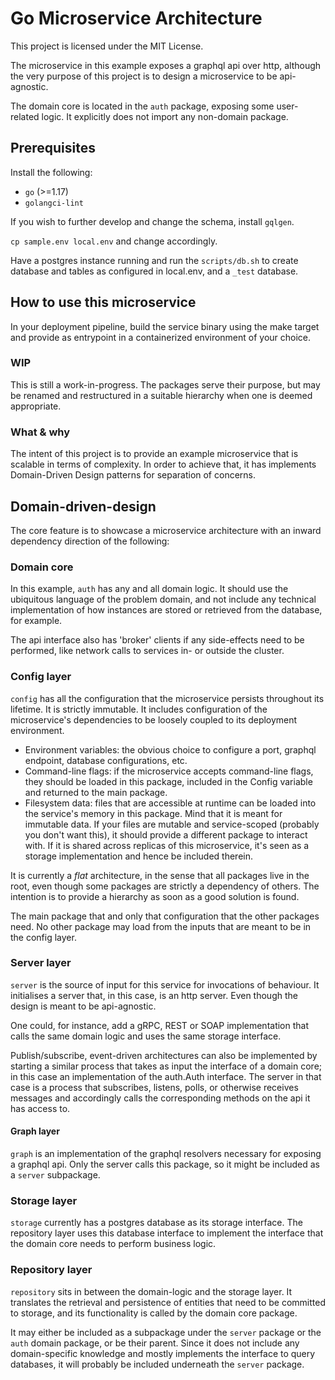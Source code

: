 # Go Microservice Architecture

This project is licensed under the MIT License.

The microservice in this example exposes a graphql api over http, although the very purpose of this project is to design a microservice to be api-agnostic. 

The domain core is located in the `auth` package, exposing some user-related logic. It explicitly does not import any non-domain package. 

## Prerequisites

Install the following:
- `go` (>=1.17)
- `golangci-lint`

If you wish to further develop and change the schema, install `gqlgen`.

`cp sample.env local.env` and change accordingly.

Have a postgres instance running and run the `scripts/db.sh` to create database and tables as configured in local.env, and a `_test` database.

## How to use this microservice

In your deployment pipeline, build the service binary using the make target and provide as entrypoint in a containerized environment of your choice.

### WIP

This is still a work-in-progress. The packages serve their purpose, but may be renamed and restructured in a suitable hierarchy when one is deemed appropriate.

### What & why

The intent of this project is to provide an example microservice that is scalable in terms of complexity. In order to achieve that, it has implements Domain-Driven Design patterns for separation of concerns.

## Domain-driven-design
The core feature is to showcase a microservice architecture with an inward dependency direction of the following:

### Domain core

In this example, `auth` has any and all domain logic. It should use the ubiquitous language of the problem domain, and not include any technical implementation of how instances are stored or retrieved from the database, for example.

The api interface also has 'broker' clients if any side-effects need to be performed, like network calls to services in- or outside the cluster.

### Config layer
`config` has all the configuration that the microservice persists throughout its lifetime. It is strictly immutable. It includes configuration of the microservice's dependencies to be loosely coupled to its deployment environment.

- Environment variables: the obvious choice to configure a port, graphql endpoint, database configurations, etc.
- Command-line flags: if the microservice accepts command-line flags, they should be loaded in this package, included in the Config variable and returned to the main package.
- Filesystem data: files that are accessible at runtime can be loaded into the service's memory in this package. Mind that it is meant for immutable data. If your files are mutable and service-scoped (probably you don't want this), it should provide a different package to interact with. If it is shared across replicas of this microservice, it's seen as a storage implementation and hence be included therein.

It is currently a _flat_ architecture, in the sense that all packages live in the root, even though some packages are strictly a dependency of others. The intention is to provide a hierarchy as soon as a good solution is found.

The main package that and only that configuration that the other packages need. No other package may load from the inputs that are meant to be in the config layer.

### Server layer

`server` is the source of input for this service for invocations of behaviour. It initialises a server that, in this case, is an http server. Even though the design is meant to be api-agnostic. 

One could, for instance, add a gRPC, REST or SOAP implementation that calls the same domain logic and uses the same storage interface.

Publish/subscribe, event-driven architectures can also be implemented by starting a similar process that takes as input the interface of a domain core; in this case an implementation of the auth.Auth interface. The server in that case is a process that subscribes, listens, polls, or otherwise receives messages and accordingly calls the corresponding methods on the api it has access to.

#### Graph layer

`graph` is an implementation of the graphql resolvers necessary for exposing a graphql api. Only the server calls this package, so it might be included as a `server` subpackage.

### Storage layer

`storage` currently has a postgres database as its storage interface. The repository layer uses this database interface to implement the interface that the domain core needs to perform business logic.

### Repository layer

`repository` sits in between the domain-logic and the storage layer. It translates the retrieval and persistence of entities that need to be committed to storage, and its functionality is called by the domain core package. 

It may either be included as a subpackage under the `server` package or the `auth` domain package, or be their parent. Since it does not include any domain-specific knowledge and mostly implements the interface to query databases, it will probably be included underneath the `server` package.

